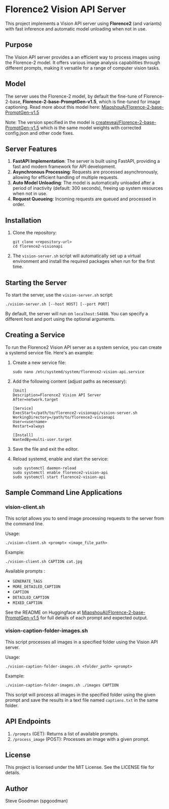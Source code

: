 # Florence2 Vision API Server

This project implements a Vision API server using **Florence2** (and variants) with fast inference and automatic model unloading when not in use.

## Purpose

The Vision API server provides a an efficient way to process images using the Florence-2 model. It offers various image analysis capabilities through different prompts, making it versatile for a range of computer vision tasks.

## Model

The server uses the Florence-2 model, by default the fine-tune of Florence-2-base, **Florence-2-base-PromptGen-v1.5**, which is fine-tuned for image captioning. Read more about this model here:  [MiaoshouA/Florence-2-base-PromptGen-v1.5](https://huggingface.co/MiaoshouAI/Florence-2-base-PromptGen-v1.5)

Note: The version specified in the model is [createveai/Florence-2-base-PromptGen-v1.5](https://huggingface.co/createveai/Florence-2-base-PromptGen-v1.5) which is the same model weights with corrected config.json and other code fixes.

## Server Features

1. **FastAPI Implementation**: The server is built using FastAPI, providing a fast and modern framework for API development.
2. **Asynchronous Processing**: Requests are processed asynchronously, allowing for efficient handling of multiple requests.
3. **Auto Model Unloading**: The model is automatically unloaded after a period of inactivity (default: 300 seconds), freeing up system resources when not in use.
4. **Request Queueing**: Incoming requests are queued and processed in order.

## Installation

1. Clone the repository:
   ```
   git clone <repository-url>
   cd florence2-visionapi
   ```

2. The `vision-server.sh` script will automatically set up a virtual environment and install the required packages when run for the first time.

## Starting the Server

To start the server, use the `vision-server.sh` script:

```
./vision-server.sh [--host HOST] [--port PORT]
```

By default, the server will run on `localhost:54880`. You can specify a different host and port using the optional arguments.

## Creating a Service

To run the Florence2 Vision API server as a system service, you can create a systemd service file. Here's an example:

1. Create a new service file:
   ```
   sudo nano /etc/systemd/system/florence2-vision-api.service
   ```

2. Add the following content (adjust paths as necessary):
   ```
   [Unit]
   Description=Florence2 Vision API Server
   After=network.target

   [Service]
   ExecStart=/path/to/florence2-visionapi/vision-server.sh
   WorkingDirectory=/path/to/florence2-visionapi
   User=<username>
   Restart=always

   [Install]
   WantedBy=multi-user.target
   ```

3. Save the file and exit the editor.

4. Reload systemd, enable and start the service:
   ```
   sudo systemctl daemon-reload
   sudo systemctl enable florence2-vision-api
   sudo systemctl start florence2-vision-api
   ```

## Sample Command Line Applications

### vision-client.sh

This script allows you to send image processing requests to the server from the command line.

Usage:
```
./vision-client.sh <prompt> <image_file_path>
```

Example:
```
./vision-client.sh CAPTION cat.jpg
```

Available prompts :
- `GENERATE_TAGS`
- `MORE_DETAILED_CAPTION`
- `CAPTION`
- `DETAILED_CAPTION`
- `MIXED_CAPTION`

See the README on Huggingface at [MiaoshouAI/Florence-2-base-PromptGen-v1.5](https://huggingface.co/MiaoshouAI/Florence-2-base-PromptGen-v1.5) for full details of each prompt and expected output.

### vision-caption-folder-images.sh

This script processes all images in a specified folder using the Vision API server.

Usage:
```
./vision-caption-folder-images.sh <folder_path> <prompt>
```

Example:
```
./vision-caption-folder-images.sh ./images CAPTION
```

This script will process all images in the specified folder using the given prompt and save the results in a text file named `captions.txt` in the same folder.

## API Endpoints

1. `/prompts` (GET): Returns a list of available prompts.
2. `/process_image` (POST): Processes an image with a given prompt.

## License

This project is licensed under the MIT License. See the LICENSE file for details.

## Author

Steve Goodman (spgoodman)
